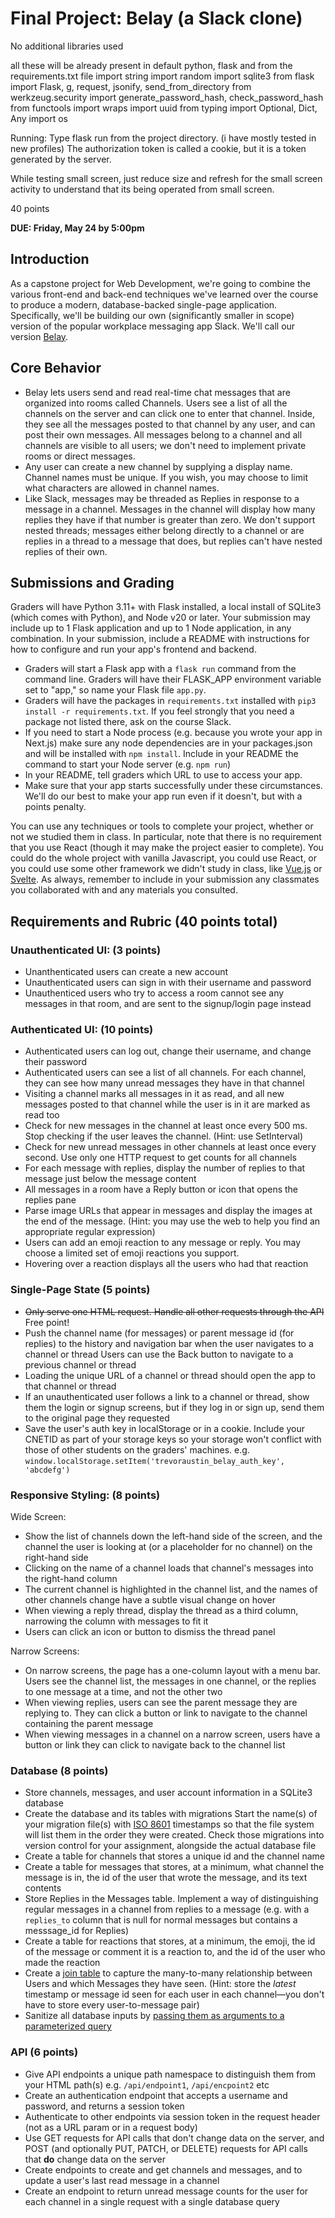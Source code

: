 # Final Project: Belay (a Slack clone)

No additional libraries used 

all these will be already present in default python, flask and from the requirements.txt file
import string
import random
import sqlite3
from flask import Flask, g, request, jsonify, send_from_directory
from werkzeug.security import generate_password_hash, check_password_hash
from functools import wraps
import uuid
from typing import Optional, Dict, Any
import os

Running:
Type flask run from the project directory. (i have mostly tested in new profiles)
The authorization token is called a cookie, but it is a token generated by the server.

While testing small screen, just reduce size and refresh for the small screen activity to understand that its being operated from small screen.

40 points

**DUE: Friday, May 24 by 5:00pm**

## Introduction

As a capstone project for Web Development, we're going to combine the various
front-end and back-end techniques we've learned over the course to produce a
modern, database-backed single-page application. Specifically, we'll be building
our own (significantly smaller in scope) version of the popular workplace
messaging app Slack. We'll call our version
[Belay](https://en.wikipedia.org/wiki/Belaying).

## Core Behavior

- Belay lets users send and read real-time chat messages that are organized into
  rooms called Channels. Users see a list of all the channels on the server and
  can click one to enter that channel. Inside, they see all the messages posted
  to that channel by any user, and can post their own messages. All messages
  belong to a channel and all channels are visible to all users; we don't need
  to implement private rooms or direct messages.
- Any user can create a new channel by supplying a display name. Channel names
  must be unique. If you wish, you may choose to limit what characters are
  allowed in channel names.
- Like Slack, messages may be threaded as Replies in response to a message in a
  channel. Messages in the channel will display how many replies they have if
  that number is greater than zero. We don't support nested threads; messages
  either belong directly to a channel or are replies in a thread to a message
  that does, but replies can't have nested replies of their own.

## Submissions and Grading

Graders will have Python 3.11+ with Flask installed,  a local install of
SQLite3 (which comes with Python), and Node v20 or later. Your submission may 
include up to 1 Flask application and up to 1 Node application, in any 
combination. In your submission, include a README with instructions for how to 
configure and run your app's frontend and backend.

- Graders will start a Flask app with a `flask run` command from the command line.
  Graders will have their FLASK_APP environment variable set to "app," so name
  your Flask file `app.py`.
- Graders will have the packages in `requirements.txt` installed with
  `pip3 install -r requirements.txt`. If you feel strongly that you need a
  package not listed there, ask on the course Slack.
- If you need to start a Node process (e.g. because you wrote your app in 
  Next.js) make sure any node dependencies are in your packages.json and will be 
  installed with `npm install`. Include in your README the command to start your 
  Node server (e.g. `npm run`) 
- In your README, tell graders which URL to use to access your app.
- Make sure that your app starts successfully under these circumstances. We'll
  do our best to make your app run even if it doesn't, but with a points
  penalty.

You can use any techniques or tools to complete your project, whether or not we
studied them in class. In particular, note that there is no requirement that you
use React (though it may make the project easier to complete). You could do the
whole project with vanilla Javascript, you could use React, or you could use
some other framework we didn't study in class, like [Vue.js](https://vuejs.org/)
or [Svelte](https://svelte.dev/). As always, remember to include in your
submission any classmates you collaborated with and any materials you consulted.

## Requirements and Rubric (40 points total)

### Unauthenticated UI: (3 points)

- Unanthenticated users can create a new account
- Unauthenticated users can sign in with their username and password
- Unauthenticed users who try to access a room cannot see any messages in that
  room, and are sent to the signup/login page instead

### Authenticated UI: (10 points)

- Authenticated users can log out, change their username, and change their
  password
- Authenticated users can see a list of all channels. For each channel, they 
  can see how many unread messages they have in that channel
- Visiting a channel marks all messages in it as read, and all new messages
  posted to that channel while the user is in it are marked as read too
- Check for new messages in the channel at least once every 500 ms. Stop
  checking if the user leaves the channel. (Hint: use SetInterval)
- Check for new unread messages in other channels at least once every second.
  Use only one HTTP request to get counts for all channels
- For each message with replies, display the number of replies to that message
  just below the message content
- All messages in a room have a Reply button or icon that opens the replies pane
- Parse image URLs that appear in messages and display the images at the end of
  the message. (Hint: you may use the web to help you find an appropriate
  regular expression)
- Users can add an emoji reaction to any message or reply. You may choose a 
  limited set of emoji reactions you support.
- Hovering over a reaction displays all the users who had that reaction

### Single-Page State (5 points)

- ~~Only serve one HTML request. Handle all other requests through the API~~ 
  Free point!
- Push the channel name (for messages) or parent message id (for replies) to the
  history and navigation bar when the user navigates to a channel or thread
  Users can use the Back button to navigate to a previous channel or thread
- Loading the unique URL of a channel or thread should open the app to that
  channel or thread
- If an unauthenticated user follows a link to a channel or thread, show them
  the login or signup screens, but if they log in or sign up, send them to the
  original page they requested
- Save the user's auth key in localStorage or in a cookie. Include your CNETID
  as part of your storage keys so your storage won't conflict with those of
  other students on the graders' machines. e.g.
  `window.localStorage.setItem('trevoraustin_belay_auth_key', 'abcdefg')`

### Responsive Styling: (8 points)

Wide Screen:

- Show the list of channels down the left-hand side of the screen, and the
  channel the user is looking at (or a placeholder for no channel) on the
  right-hand side
- Clicking on the name of a channel loads that channel's messages into the
  right-hand column
- The current channel is highlighted in the channel list, and the names of other
  channels change have a subtle visual change on hover
- When viewing a reply thread, display the thread as a third column, narrowing
  the column with messages to fit it
- Users can click an icon or button to dismiss the thread panel

Narrow Screens:

- On narrow screens, the page has a one-column layout with a menu bar. Users see
  the channel list, the messages in one channel, or the replies to one message
  at a time, and not the other two
- When viewing replies, users can see the parent message they are replying to.
  They can click a button or link to navigate to the channel containing the
  parent message
- When viewing messages in a channel on a narrow screen, users have a button or
  link they can click to navigate back to the channel list

### Database (8 points)

- Store channels, messages, and user account information in a SQLite3 database
- Create the database and its tables with migrations Start the name(s) of your
  migration file(s) with [ISO 8601](https://en.wikipedia.org/wiki/ISO_8601)
  timestamps so that the file system will list them in the order they were
  created. Check those migrations into version control for your assignment,
  alongside the actual database file
- Create a table for channels that stores a unique id and the channel name
- Create a table for messages that stores, at a minimum, what channel the
  message is in, the id of the user that wrote the message, and its text
  contents
- Store Replies in the Messages table. Implement a way of distinguishing regular
  messages in a channel from replies to a message (e.g. with a `replies_to`
  column that is null for normal messages but contains a messsage_id for
  Replies)
- Create a table for reactions that stores, at a minimum, the emoji, the id of
  the message or comment it is a reaction to, and the id of the user who made
  the reaction
- Create a
  [join table](https://stackoverflow.com/questions/16549971/join-tables-in-sqlite-with-many-to-many)
  to capture the many-to-many relationship between Users and which Messages they
  have seen. (Hint: store the _latest_ timestamp or message id seen for each
  user in each channel—you don't have to store every user-to-message pair)
- Sanitize all database inputs by
  [passing them as arguments to a parameterized query](https://flask.palletsprojects.com/en/2.3.x/patterns/sqlite3/#:~:text=To%20pass%20variable%20parts%20to%20the%20SQL%20statement%2C%20use%20a%20question%20mark%20in%20the%20statement%20and%20pass%20in%20the%20arguments%20as%20a%20list.%20Never%20directly%20add%20them%20to%20the%20SQL%20statement%20with%20string%20formatting%20because%20this%20makes%20it%20possible%20to%20attack%20the%20application%20using%20SQL%20Injections)

### API (6 points)

- Give API endpoints a unique path namespace to distinguish them from your HTML
  path(s) e.g. `/api/endpoint1`, `/api/encpoint2` etc
- Create an authentication endpoint that accepts a username and password, and 
  returns a session token
- Authenticate to other endpoints via session token in the request header (not
  as a URL param or in a request body)
- Use GET requests for API calls that don't change data on the server, and POST
  (and optionally PUT, PATCH, or DELETE) requests for API calls that **do** 
  change data on the server
- Create endpoints to create and get channels and messages, and to update a user's last
  read message in a channel
- Create an endpoint to return unread message counts for the user for each channel in a
  single request with a single database query
